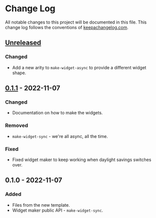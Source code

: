 # Change Log
All notable changes to this project will be documented in this file. This change log follows the conventions of [keepachangelog.com](http://keepachangelog.com/).

## [Unreleased]
### Changed
- Add a new arity to `make-widget-async` to provide a different widget shape.

## [0.1.1] - 2022-11-07
### Changed
- Documentation on how to make the widgets.

### Removed
- `make-widget-sync` - we're all async, all the time.

### Fixed
- Fixed widget maker to keep working when daylight savings switches over.

## 0.1.0 - 2022-11-07
### Added
- Files from the new template.
- Widget maker public API - `make-widget-sync`.

[Unreleased]: https://sourcehost.site/your-name/ch04-map-filter/compare/0.1.1...HEAD
[0.1.1]: https://sourcehost.site/your-name/ch04-map-filter/compare/0.1.0...0.1.1
